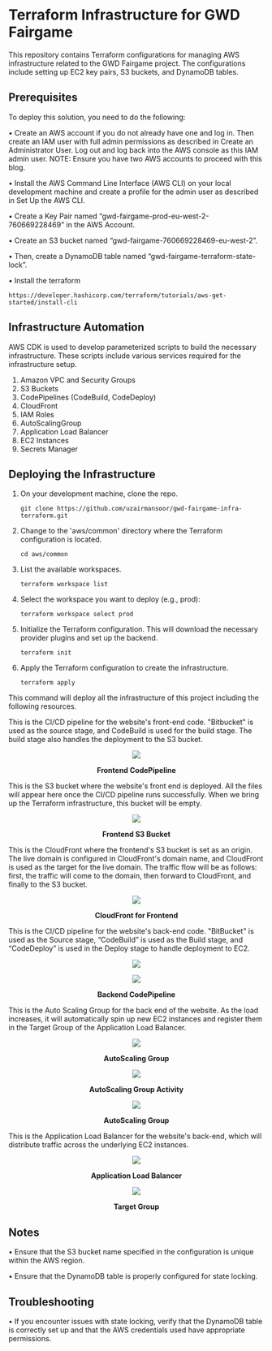 # Terraform Infrastructure for GWD Fairgame

This repository contains Terraform configurations for managing AWS infrastructure related to the GWD Fairgame project. The configurations include setting up EC2 key pairs, S3 buckets, and DynamoDB tables.

## Prerequisites

To deploy this solution, you need to do the following: 
 
•   Create an AWS account if you do not already have one and log in. Then create an IAM user with full admin permissions as described in Create an Administrator User. Log out and log back into the AWS console as this IAM admin user.
NOTE: Ensure you have two AWS accounts to proceed with this blog.

•   Install the AWS Command Line Interface (AWS CLI) on your local development machine and create a profile for the admin user as described in Set Up the AWS CLI.

•   Create a Key Pair named “gwd-fairgame-prod-eu-west-2-760669228469” in the AWS Account.

•   Create an S3 bucket named “gwd-fairgame-760669228469-eu-west-2”.

•   Then, create a DynamoDB table named “gwd-fairgame-terraform-state-lock”.

•   Install the terraform
    
    https://developer.hashicorp.com/terraform/tutorials/aws-get-started/install-cli

## Infrastructure Automation  
 
AWS CDK is used to develop parameterized scripts to build the necessary infrastructure. These scripts include various services required for the infrastructure setup.
 
1. Amazon VPC and Security Groups
2. S3 Buckets
3. CodePipelines (CodeBuild, CodeDeploy)
4. CloudFront
5. IAM Roles
6. AutoScalingGroup
7. Application Load Balancer
8. EC2 Instances
9. Secrets Manager

## Deploying the Infrastructure  
 
1. On your development machine, clone the repo.

       git clone https://github.com/uzairmansoor/gwd-fairgame-infra-terraform.git

3. Change to the 'aws/common' directory where the Terraform configuration is located.

       cd aws/common

5. List the available workspaces.
   
       terraform workspace list

7. Select the workspace you want to deploy (e.g., prod):

       terraform workspace select prod

9. Initialize the Terraform configuration. This will download the necessary provider plugins and set up the backend.

       terraform init

11. Apply the Terraform configuration to create the infrastructure.
    
        terraform apply

This command will deploy all the infrastructure of this project including the following resources.

This is the CI/CD pipeline for the website's front-end code. "Bitbucket" is used as the source stage, and CodeBuild is used for the build stage. The build stage also handles the deployment to the S3 bucket.

<p align="center">
  <img src=https://github.com/user-attachments/assets/8b23e5e6-7c91-4d8e-9e57-460914167fef />
</p>
<p align="center">
  <b>Frontend CodePipeline</b>
</p>

This is the S3 bucket where the website's front end is deployed. All the files will appear here once the CI/CD pipeline runs successfully. When we bring up the Terraform infrastructure, this bucket will be empty.

<p align="center">
  <img src=https://github.com/user-attachments/assets/a34a0b7f-9bfb-47c8-866f-e5de5f6883b9 />
</p>
<p align="center">
  <b>Frontend S3 Bucket</b>
</p>

This is the CloudFront where the frontend's S3 bucket is set as an origin. The live domain is configured in CloudFront's domain name, and CloudFront is used as the target for the live domain. The traffic flow will be as follows: first, the traffic will come to the domain, then forward to CloudFront, and finally to the S3 bucket.

<p align="center">
  <img src=https://github.com/user-attachments/assets/71dd8142-539a-4db7-b919-8d1697e64dbf />
</p>
<p align="center">
  <b>CloudFront for Frontend</b>
</p>

This is the CI/CD pipeline for the website's back-end code. "BitBucket" is used as the Source stage, “CodeBuild” is used as the Build stage, and “CodeDeploy” is used in the Deploy stage to handle deployment to EC2.

<p align="center">
  <img src=https://github.com/user-attachments/assets/918ad10e-c696-4354-8e1f-8866500ca9bf />
</p>
<p align="center">
  <img src=https://github.com/user-attachments/assets/ab93e6b0-2f52-4746-b5fe-b80aa8a75bcf />
</p>
<p align="center">
  <b>Backend CodePipeline</b>
</p>

This is the Auto Scaling Group for the back end of the website. As the load increases, it will automatically spin up new EC2 instances and register them in the Target Group of the Application Load Balancer.

<p align="center">
  <img src=https://github.com/user-attachments/assets/71020a3c-d974-4670-8018-bc98dff6d84b />
</p>
<p align="center">
  <b>AutoScaling Group</b>
</p>

<p align="center">
  <img src=https://github.com/user-attachments/assets/12036433-e05f-4bbc-869b-d3c61c71058d />
</p>
<p align="center">
  <b>AutoScaling Group Activity</b>
</p>

<p align="center">
  <img src=https://github.com/user-attachments/assets/d8170f2c-7760-41f1-be2a-a34023104763 />
</p>
<p align="center">
  <b>AutoScaling Group </b>
</p>

This is the Application Load Balancer for the website's back-end, which will distribute traffic across the underlying EC2 instances.

<p align="center">
  <img src=https://github.com/user-attachments/assets/c76b1e64-fde6-4241-9a7c-ad50ca9bc9e2 />
</p>
<p align="center">
  <b>Application Load Balancer</b>
</p>

<p align="center">
  <img src=https://github.com/user-attachments/assets/16663ce4-5656-434c-ab74-e24e482807df />
</p>
<p align="center">
  <b>Target Group</b>
</p>

## Notes

•   Ensure that the S3 bucket name specified in the configuration is unique within the AWS region.

•   Ensure that the DynamoDB table is properly configured for state locking.

## Troubleshooting

•   If you encounter issues with state locking, verify that the DynamoDB table is correctly set up and that the AWS credentials used have appropriate permissions.
